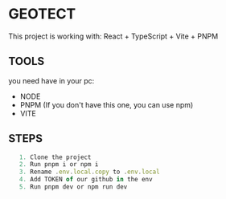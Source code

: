 # GEOTECT

This project is working with: React + TypeScript + Vite + PNPM

## TOOLS
you need have in your pc:
* NODE
* PNPM (If you don't have this one, you can use npm)
* VITE

## STEPS
```js
   1. Clone the project
   2. Run pnpm i or npm i 
   3. Rename .env.local.copy to .env.local
   4. Add TOKEN of our github in the env
   5. Run pnpm dev or npm run dev
```

